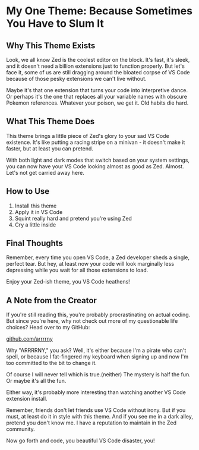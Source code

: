 # My One Theme: Because Sometimes You Have to Slum It

## Why This Theme Exists

Look, we all know Zed is the coolest editor on the block. It's fast, it's sleek, and it doesn't need a billion extensions just to function properly. But let's face it, some of us are still dragging around the bloated corpse of VS Code because of those pesky extensions we can't live without.

Maybe it's that one extension that turns your code into interpretive dance. Or perhaps it's the one that replaces all your variable names with obscure Pokemon references. Whatever your poison, we get it. Old habits die hard.

## What This Theme Does

This theme brings a little piece of Zed's glory to your sad VS Code existence. It's like putting a racing stripe on a minivan - it doesn't make it faster, but at least you can pretend.

With both light and dark modes that switch based on your system settings, you can now have your VS Code looking almost as good as Zed. Almost. Let's not get carried away here.

## How to Use

1. Install this theme
2. Apply it in VS Code
3. Squint really hard and pretend you're using Zed
4. Cry a little inside

## Final Thoughts

Remember, every time you open VS Code, a Zed developer sheds a single, perfect tear. But hey, at least now your code will look marginally less depressing while you wait for all those extensions to load.

Enjoy your Zed-ish theme, you VS Code heathens!

## A Note from the Creator

If you're still reading this, you're probably procrastinating on actual coding. But since you're here, why not check out more of my questionable life choices? Head over to my GitHub:

[github.com/arrrrny](https://github.com/arrrrny)

Why "ARRRRNY," you ask? Well, it's either because I'm a pirate who can't spell, or because I fat-fingered my keyboard when signing up and now I'm too committed to the bit to change it.

Of course I will never tell which is true.(neither) The mystery is half the fun. Or maybe it's all the fun.

Either way, it's probably more interesting than watching another VS Code extension install.

Remember, friends don't let friends use VS Code without irony. But if you must, at least do it in style with this theme. And if you see me in a dark alley, pretend you don't know me. I have a reputation to maintain in the Zed community.

Now go forth and code, you beautiful VS Code disaster, you!
